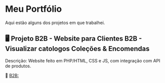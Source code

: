 # Meu Portfólio
Aqui estão alguns dos projetos em que trabalhei.

## 🖥 Projeto B2B - Website para Clientes B2B - Visualizar catologos Coleções & Encomendas
Descrição: Website feito em PHP/HTML, CSS e JS, com integração com API de produtos.

🔗 [B2B:](https://b2b.anasousa.com/public/?a=login)
